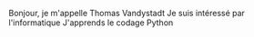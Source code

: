 Bonjour, je m'appelle Thomas Vandystadt
Je suis intéressé par l'informatique
J'apprends le codage Python
